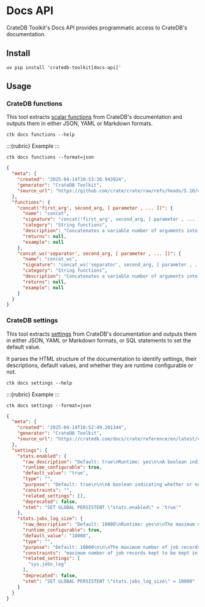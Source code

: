 # Docs API

CrateDB Toolkit's Docs API provides programmatic access to CrateDB's documentation.

## Install
```shell
uv pip install 'cratedb-toolkit[docs-api]'
```

## Usage

### CrateDB functions

This tool extracts [scalar functions] from CrateDB's documentation and outputs them
in either JSON, YAML or Markdown formats.

```shell
ctk docs functions --help
```

:::{rubric} Example
:::
```shell
ctk docs functions --format=json
```
```json
{
  "meta": {
    "created": "2025-04-14T10:53:36.943924",
    "generator": "CrateDB Toolkit",
    "source_url": "https://github.com/crate/crate/raw/refs/heads/5.10/docs/general/builtins/scalar-functions.rst"
  },
  "functions": {
    "concat('first_arg', second_arg, [ parameter , ... ])": {
      "name": "concat",
      "signature": "concat('first_arg', second_arg, [ parameter , ... ])",
      "category": "String functions",
      "description": "Concatenates a variable number of arguments into a single string. It ignores\nNULL values.",
      "returns": null,
      "example": null
    },
    "concat_ws('separator', second_arg, [ parameter , ... ])": {
      "name": "concat_ws",
      "signature": "concat_ws('separator', second_arg, [ parameter , ... ])",
      "category": "String functions",
      "description": "Concatenates a variable number of arguments into a single string using a\nseparator defined by the first argument. If first argument is NULL the\nreturn value is NULL. Remaining NULL arguments are ignored.",
      "returns": null,
      "example": null
    }
  }
}
```

### CrateDB settings

This tool extracts [settings] from CrateDB's documentation and outputs them
in either JSON, YAML or Markdown formats, or SQL statements to set the default value.

It parses the HTML structure of the documentation to identify settings, their
descriptions, default values, and whether they are runtime configurable or not.

```shell
ctk docs settings --help
```

:::{rubric} Example
:::
```shell
ctk docs settings --format=json
```
```json
{
  "meta": {
    "created": "2025-04-14T10:52:49.201344",
    "generator": "CrateDB Toolkit",
    "source_url": "https://cratedb.com/docs/crate/reference/en/latest/config/cluster.html"
  },
  "settings": {
    "stats.enabled": {
      "raw_description": "Default: true\nRuntime: yes\n\nA boolean indicating whether or not to collect statistical information about\nthe cluster.\n\nCaution\nThe collection of statistical information incurs a slight performance\npenalty, as details about every job and operation across the cluster will\ncause data to be inserted into the corresponding system tables.",
      "runtime_configurable": true,
      "default_value": "true",
      "type": "",
      "purpose": "Default: true\n\n\nA boolean indicating whether or not to collect statistical information about\nthe cluster. Caution\nThe collection of statistical information incurs a slight performance\npenalty, as details about every job and operation across the cluster will\ncause data to be inserted into the corresponding system tables.",
      "constraints": "",
      "related_settings": [],
      "deprecated": false,
      "stmt": "SET GLOBAL PERSISTENT \"stats.enabled\" = 'true'"
    },
    "stats.jobs_log_size": {
      "raw_description": "Default: 10000\nRuntime: yes\n\nThe maximum number of job records kept to be kept in the sys.jobs_log table on each node.\nA job record corresponds to a single SQL statement to be executed on the\ncluster. These records are used for performance analytics. A larger job log\nproduces more comprehensive stats, but uses more RAM.\nOlder job records are deleted as newer records are added, once the limit is\nreached.\nSetting this value to 0 disables collecting job information.",
      "runtime_configurable": true,
      "default_value": "10000",
      "type": "",
      "purpose": "Default: 10000\n\n\nThe maximum number of job records kept to be kept in the sys.jobs_log table on each node. A job record corresponds to a single SQL statement to be executed on the\ncluster.",
      "constraints": "maximum number of job records kept to be kept in the sys.jobs_log table on each node.",
      "related_settings": [
        "sys.jobs_log"
      ],
      "deprecated": false,
      "stmt": "SET GLOBAL PERSISTENT \"stats.jobs_log_size\" = 10000"
    }
  }
}
```


[scalar functions]: https://cratedb.com/docs/crate/reference/en/latest/general/builtins/scalar-functions.html
[settings]: https://cratedb.com/docs/crate/reference/en/latest/config/cluster.html
